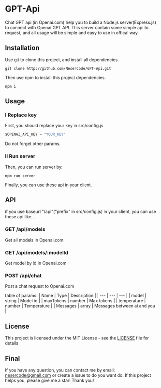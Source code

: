 # GPT-Api

Chat GPT api (in Openai.com) help you to build a Node.js server(Express.js) to connect with Openai GPT API.
This server contain some simple api to request, and all usage will be simple and easy to use in offical way.

## Installation

Use git to clone this project, and install all dependencies.

```shell
git clone http://github.com/NeserCode/GPT-Api.git
```

Then use npm to install this project dependencies.

```shell
npm i
```

## Usage

### I Replace key

First, you should replace your key in src/config.js

```js
$OPENAI_API_KEY = "YOUR_KEY"
```
Do not forget other params.

### II Run server

Then, you can run server by:

```shell
npm run server
```

Finally, you can use these api in your client.

## API

if you use baseurl "/api"("prefix" in src/config.js) in your client, you can use these api like...

### GET /api/models

Get all models in Openai.com

### GET /api/models/:modelId

Get model by id in Openai.com

### POST /api/chat

Post a chat request to Openai.com

table of params:
| Name | Type | Description |
| --- | --- | --- |
| model | string | Model id |
| maxTokens | number | Max tokens |
| temperature | number | Temperature |
| Messages | array | Messages between ai and you |

## License

This project is licensed under the MIT License - see the [LICENSE](LICENSE) file for details

## Final

If you have any question, you can contact me by email: nesercode@gmail.com or create a issue to do you want do.
If this project helps you, please give me a star! Thank you!
